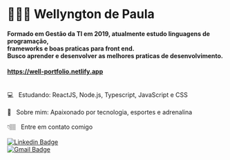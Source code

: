 # 🧔🏽‍♂️ Wellyngton de Paula 

#### Formado em Gestão da TI em 2019, atualmente estudo linguagens de programação,<br/> frameworks e boas praticas para front end.  <br/>  Busco aprender e desenvolver as melhores praticas de desenvolvimento.

#### https://well-portfolio.netlify.app
 <br/> :computer: &nbsp; Estudando: ReactJS, Node.js, Typescript, JavaScript e CSS
 <br/> 
 <br/> 💬  &nbsp; Sobre mim: Apaixonado por tecnologia, esportes e adrenalina
 <br/> 
 <br/> 👇🏽 &nbsp; Entre em contato comigo 
 <br/> 
 <br/>
 [![Linkedin Badge](https://img.shields.io/badge/-Wellyngton_de_Paula-blue?style=for-the-badge&logo=Linkedin&logoColor=white&link=https://www.linkedin.com/in/wellyngton-de-paula/)](https://www.linkedin.com/in/wellyngton-de-paula/) 
 <br/> 
[![Gmail Badge](https://img.shields.io/badge/-weldipaula@hotmail.com-c14438?style=for-the-badge&logo=Mail.Ru&logoColor=white&link=mailto:weldipaula@hotmail.com)](mailto:weldipaula@hotmail.com)



